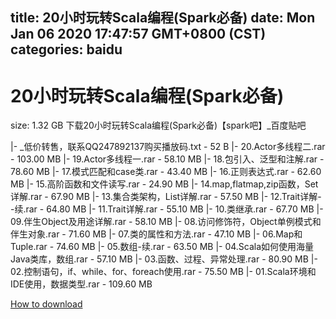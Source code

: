 
title: 20小时玩转Scala编程(Spark必备)
date: Mon Jan 06 2020 17:47:57 GMT+0800 (CST)    
categories: baidu
---

# 20小时玩转Scala编程(Spark必备)
size: 1.32 GB
 下载20小时玩转Scala编程(Spark必备)【spark吧】_百度贴吧
 
|- _低价转售，联系QQ247892137购买播放码.txt - 52 B
|- 20.Actor多线程二.rar - 103.00 MB
|- 19.Actor多线程一.rar - 58.10 MB
|- 18.包引入、泛型和注解.rar - 78.60 MB
|- 17.模式匹配和case类.rar - 43.40 MB
|- 16.正则表达式.rar - 62.60 MB
|- 15.高阶函数和文件读写.rar - 24.90 MB
|- 14.map,flatmap,zip函数，Set详解.rar - 67.90 MB
|- 13.集合类架构，List详解.rar - 57.50 MB
|- 12.Trait详解--续.rar - 64.80 MB
|- 11.Trait详解.rar - 55.10 MB
|- 10.类继承.rar - 67.70 MB
|- 09.伴生Object及用途详解.rar - 58.10 MB
|- 08.访问修饰符，Object单例模式和伴生对象.rar - 71.60 MB
|- 07.类的属性和方法.rar - 47.10 MB
|- 06.Map和Tuple.rar - 74.60 MB
|- 05.数组-续.rar - 63.50 MB
|- 04.Scala如何使用海量Java类库，数组.rar - 57.10 MB
|- 03.函数、过程、异常处理.rar - 80.90 MB
|- 02.控制语句，if、while、for、foreach使用.rar - 75.50 MB
|- 01.Scala环境和IDE使用，数据类型.rar - 109.60 MB

[How to download](https://bpcam.bemobtrk.com/go/2ceec3aa-1ca2-46d6-b9ff-aaa5c184517c?jno=4742)
